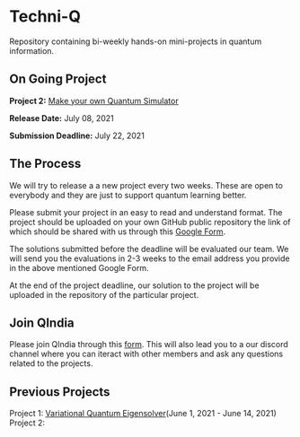 # Techni-Q
Repository containing bi-weekly hands-on mini-projects in quantum information.

## On Going Project
**Project 2:** [Make your own Quantum Simulator](https://github.com/qIndia/Techni-Q/blob/main/Project%203.md)

**Release Date:** July 08, 2021

**Submission Deadline:** July 22, 2021

## The Process
We will try to release a a new project every two weeks. These are open to everybody and they are just to support quantum learning better. 

Please submit your project in an easy to read and understand format. The project should be uploaded on your own GitHub public repository the link of which should be shared with us through this [Google Form](https://docs.google.com/forms/d/1YOWoT19a00ldNUWQ5wRAJ9kkBO-eV5hgKmgNSujJSZU/viewform?edit_requested=true).

The solutions submitted before the deadline will be evaluated our team. We will send you the evaluations in 2-3 weeks to the email address you provide in the above mentioned Google Form.

At the end of the project deadline, our solution to the project will be uploaded in the repository of the particular project. 

## Join QIndia
Please join QIndia through this [form](https://forms.gle/UCdAN6PUhyFUfAMPA). This will also lead you to a our discord channel where you can iteract with other members and ask any questions related to the projects. 

## Previous Projects
Project 1: [Variational Quantum Eigensolver](https://github.com/qIndia/Techni-Q/blob/main/Project%201.md)(June 1, 2021 - June 14, 2021)
Project 2: 


